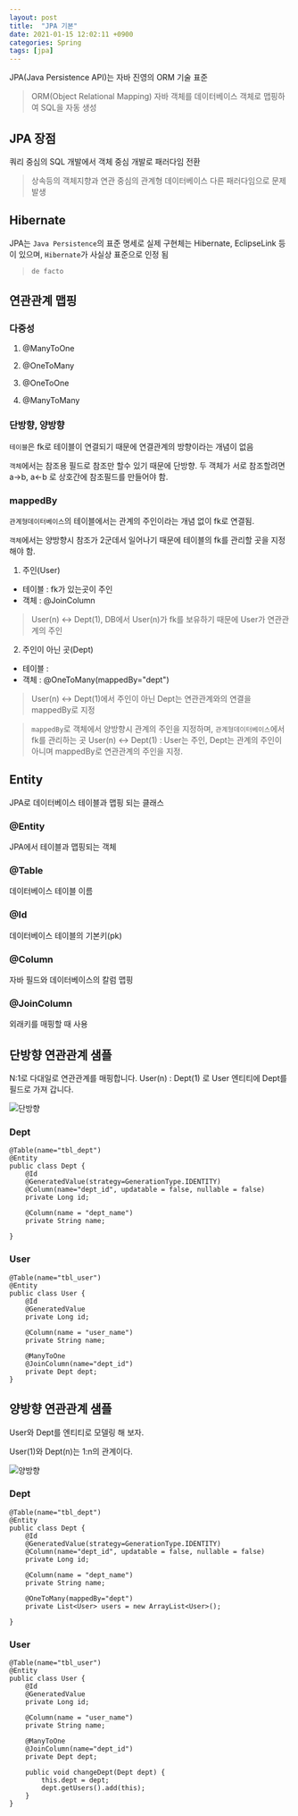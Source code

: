 ```yaml
---
layout: post
title:  "JPA 기본"
date: 2021-01-15 12:02:11 +0900
categories: Spring
tags: [jpa]
---
```


JPA(Java Persistence API)는 자바 진영의 ORM 기술 표준

> ORM(Object Relational Mapping) 자바 객체를 데이터베이스 객체로 맵핑하여 SQL을 자동 생성



## JPA 장점
쿼리 중심의 SQL 개발에서 객체 중심 개발로 패러다임 전환

> 상속등의 객체지향과 연관 중심의 관계형 데이터베이스 다른 패러다임으로 문제 발생



## Hibernate
JPA는 `Java Persistence`의 표준 명세로 실제 구현체는 Hibernate, EclipseLink 등이 있으며, `Hibernate`가 사실상 표준으로 인정 됨

> `de facto` 



## 연관관계 맵핑

### 다중성

1. @ManyToOne

2. @OneToMany

3. @OneToOne

4. @ManyToMany


### 단방향, 양방향

`테이블`은 fk로 테이블이 연결되기 때문에 연결관계의 방향이라는 개념이 없음

`객체`에서는 참조용 필드로 참조만 할수 있기 때문에 단방향. 두 객체가 서로 참조할려면 a->b, a<-b 로 상호간에 참조필드를 만들어야 함.

### mappedBy

`관계형데이터베이스`의 테이블에서는 관계의 주인이라는 개념 없이 fk로 연결됨.

`객체`에서는 양방향시 참조가 2군데서 일어나기 때문에 테이블의 fk를 관리할 곳을 지정해야 함.

1. 주인(User)
* 테이블 : fk가 있는곳이 주인
* 객체 : @JoinColumn
> User(n) <-> Dept(1), DB에서 User(n)가 fk를 보유하기 때문에 User가 연관관계의 주인

2. 주인이 아닌 곳(Dept)
* 테이블 : 
* 객체 : @OneToMany(mappedBy="dept")
> User(n) <-> Dept(1)에서 주인이 아닌 Dept는 연관관계와의 연결을 mappedBy로 지정


> `mappedBy`로 객체에서 양방향시 관계의 주인을 지정하며, `관계형데이터베이스`에서 fk를 관리하는 곳
> User(n) <-> Dept(1) : User는 주인, Dept는 관계의 주인이 아니며 mappedBy로 연관관계의 주인을 지정.


## Entity
JPA로 데이터베이스 테이블과 맵핑 되는 클래스

### @Entity
JPA에서 테이블과 맵핑되는 객체

### @Table
데이터베이스 테이블 이름

### @Id
데이터베이스 테이블의 기본키(pk)

### @Column
자바 필드와 데이터베이스의 칼럼 맵핑

### @JoinColumn
외래키를 매핑할 때 사용



## 단방향 연관관계 샘플
N:1로 다대일로 연관관계를 매핑합니다. 
User(n) : Dept(1) 로 User 엔티티에 Dept를 필드로 가져 갑니다.

![단방향](2021-01-15-jpa.assets/jpa_1.jpg)

### Dept
```
@Table(name="tbl_dept")
@Entity
public class Dept {
    @Id
    @GeneratedValue(strategy=GenerationType.IDENTITY)
    @Column(name="dept_id", updatable = false, nullable = false)
    private Long id;

    @Column(name = "dept_name")  
    private String name;

}
```

### User

```
@Table(name="tbl_user")
@Entity
public class User {
    @Id
    @GeneratedValue
    private Long id;

    @Column(name = "user_name")  
    private String name;

    @ManyToOne
    @JoinColumn(name="dept_id")
    private Dept dept;
}
```



## 양방향 연관관계 샘플

User와 Dept를 엔티티로 모델링 해 보자.

User(1)와 Dept(n)는 1:n의 관계이다.

![양방향](2021-01-15-jpa.assets/jpa_2.jpg)

### Dept
```
@Table(name="tbl_dept")
@Entity
public class Dept {
    @Id
    @GeneratedValue(strategy=GenerationType.IDENTITY)
    @Column(name="dept_id", updatable = false, nullable = false)
    private Long id;

    @Column(name = "dept_name")  
    private String name;

    @OneToMany(mappedBy="dept")
    private List<User> users = new ArrayList<User>();

}
```

### User

```
@Table(name="tbl_user")
@Entity
public class User {
    @Id
    @GeneratedValue
    private Long id;

    @Column(name = "user_name")  
    private String name;

    @ManyToOne
    @JoinColumn(name="dept_id")
    private Dept dept;

    public void changeDept(Dept dept) {
        this.dept = dept;
        dept.getUsers().add(this);
    }
}
```





